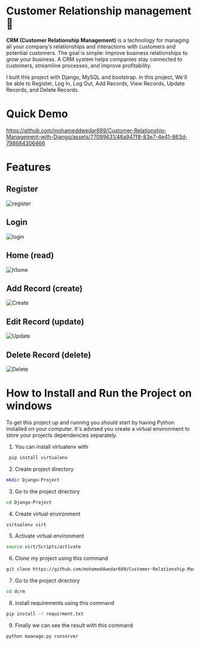 # Customer Relationship management 📝

**CRM (Customer Relationship Management)**  is a technology for managing all your company’s relationships and interactions with customers and potential customers. The goal is simple: Improve business relationships to grow your business. A CRM system helps companies stay connected to customers, streamline processes, and improve profitability.

I built this project with Django, MySQL and bootstrap. In this project, We'll be able to Register, Log In, Log Out, Add Records, View Records, Update Records, and Delete Records. 

# Quick Demo

https://github.com/mohameddwedar689/Customer-Relationship-Management-with-Django/assets/77099631/46a947f8-83e7-4e41-863d-798684306466

# Features

## Register

![register](https://github.com/mohameddwedar689/Customer-Relationship-Management-with-Django/assets/77099631/3702c25c-5dac-4b26-8484-ee8fdc1f19bb)

## Login 

![login](https://github.com/mohameddwedar689/Customer-Relationship-Management-with-Django/assets/77099631/87211659-2ec8-44c3-81fc-3b85207ab62d)

## Home (read)

![h1ome](https://github.com/mohameddwedar689/Customer-Relationship-Management-with-Django/assets/77099631/aeb580de-6faf-4146-817f-0886ec8ec399)

## Add Record (create)

![Create](https://github.com/mohameddwedar689/Customer-Relationship-Management-with-Django/assets/77099631/29c8fe21-b66e-4f0b-be71-b76a281559b4)

## Edit Record (update)

![Update](https://github.com/mohameddwedar689/Customer-Relationship-Management-with-Django/assets/77099631/8c7a29f8-fe24-4c41-8d96-a3327eab836e)

## Delete Record (delete)

![Delete](https://github.com/mohameddwedar689/Customer-Relationship-Management-with-Django/assets/77099631/ca23289e-e3f0-4fbf-afe8-b0a06b64c92d)

# How to Install and Run the Project on windows

To get this project up and running you should start by having Python installed on your computer. It's advised you create a virtual environment to store your projects dependencies separately. 

1. You can install virtualenv with

```bash
 pip install virtualenv
```

2. Create project directory

```bash
mkdir Django-Project
```

3. Go to the project directory

```bash
cd Django-Project
```

4. Create virtual environment

```bash
virtualenv virt
```

5. Activate virtual environment

```bash
source virt/Scripts/activate
```

6. Clone my project using this command

```bash
git clone https://github.com/mohameddwedar689/Customer-Relationship-Management-with-Django.git
```

7. Go to the project directory

```bash
cd dcrm
```

8.  install requirements using this command

```bash
pip install -r requirment.txt
```

9. Finally we can see the result with this command

```bash
python maanage.py runserver
```

